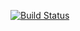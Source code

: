 [![Build Status](https://travis-ci.org/Hoverbear/si.svg?branch=master)](https://travis-ci.org/Hoverbear/si)